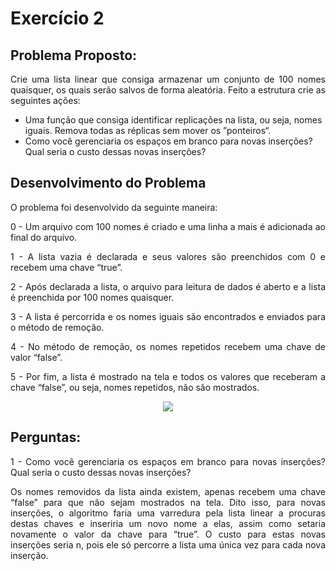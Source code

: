 # Exercício 2

## Problema Proposto:

<p align="justify"> Crie uma lista linear que consiga armazenar um conjunto de 100 nomes quaisquer, os quais serão salvos de forma aleatória. Feito a estrutura crie as seguintes ações: </p>


* Uma função que consiga identificar replicações na lista, ou seja, nomes iguais. Remova todas as réplicas sem mover os ”ponteiros“. 
* Como você gerenciaria os espaços em branco para novas inserções? Qual seria o custo
dessas novas inserções?

## Desenvolvimento do Problema

<p align="justify"> O problema foi desenvolvido da seguinte maneira: </p>

<p align="justify"> 0 - Um arquivo com 100 nomes é criado e uma linha a mais é adicionada ao final do arquivo.

<p align="justify"> 1 - A lista vazia é declarada e seus valores são preenchidos com 0 e recebem uma chave “true”.

<p align="justify"> 2 - Após declarada a lista, o arquivo para leitura de dados é aberto e a lista é preenchida por 100 nomes quaisquer.

<p align="justify"> 3 - A lista é percorrida e os nomes iguais são encontrados e enviados para o método de remoção.

<p align="justify"> 4 - No método de remoção, os nomes repetidos recebem uma chave de valor “false”.
  
<p align="justify"> 5 - Por fim, a lista é mostrado na tela e todos os valores que receberam a chave “false”, ou seja, nomes repetidos, não são mostrados.
  
<p align="center">
<img src=https://github.com/barbrina/AEDS-I/blob/master/Tipos%20de%20Dados%20Lista/Exerc%C3%ADcio%202/img/Lista%20de%20Nomes.png>
</p>

## Perguntas:

<p align="justify"> 1 - Como você gerenciaria os espaços em branco para novas inserções? Qual seria o custo dessas novas inserções?
  
<p align="justify"> Os nomes removidos da lista ainda existem, apenas recebem uma chave “false” para que não sejam mostrados na tela. Dito isso, para novas inserções, o algoritmo faria uma varredura pela lista linear a procuras destas chaves e inseriria um novo nome a elas, assim como setaria novamente o valor da chave para “true”. O custo para estas novas inserções seria n, pois ele só percorre a lista uma única vez para cada nova inserção. </p

